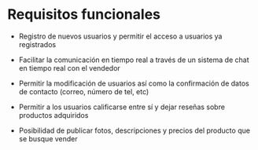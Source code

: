 # Requisitos funcionales

-   Registro de nuevos usuarios y permitir el acceso a usuarios ya registrados
    
-   Facilitar la comunicación en tiempo real a través de un sistema de chat en tiempo real con el vendedor
    
-   Permitir la modificación de usuarios así como la confirmación de datos de contacto (correo, número de tel, etc)
    
-   Permitir a los usuarios calificarse entre sí y dejar reseñas sobre productos adquiridos
    
-   Posibilidad de publicar fotos, descripciones y precios del producto que se busque vender
    


 
